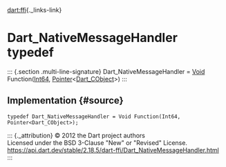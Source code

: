 [dart:ffi](../dart-ffi/dart-ffi-library){._links-link}

Dart\_NativeMessageHandler typedef
==================================

::: {.section .multi-line-signature}
Dart\_NativeMessageHandler = [Void](void-class)
Function([Int64](int64-class),
[Pointer](pointer-class)\<[Dart\_CObject](dart_cobject-class)\>)
:::

Implementation {#source}
--------------

``` {.language-dart data-language="dart"}
typedef Dart_NativeMessageHandler = Void Function(Int64, Pointer<Dart_CObject>);
```

::: {._attribution}
© 2012 the Dart project authors\
Licensed under the BSD 3-Clause \"New\" or \"Revised\" License.\
<https://api.dart.dev/stable/2.18.5/dart-ffi/Dart_NativeMessageHandler.html>
:::

